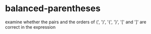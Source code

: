 # balanced-parentheses
examine whether the pairs and the orders of (', ')', '{', '}', '[' and ']' are correct in the expression
